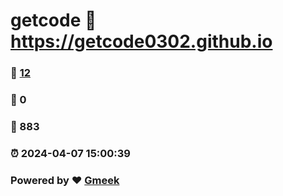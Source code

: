 # getcode :link: https://getcode0302.github.io 
### :page_facing_up: [12](https://getcode0302.github.io/tag.html) 
### :speech_balloon: 0 
### :hibiscus: 883 
### :alarm_clock: 2024-04-07 15:00:39 
### Powered by :heart: [Gmeek](https://github.com/Meekdai/Gmeek)
